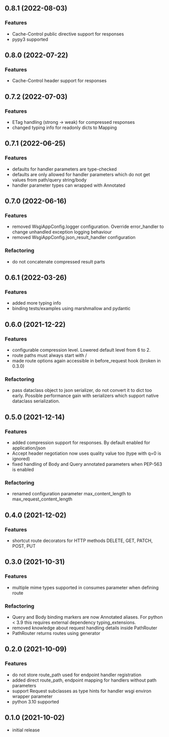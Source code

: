 ## 0.8.1 (2022-08-03)

### Features

* Cache-Control public directive support for responses
* pypy3 supported

## 0.8.0 (2022-07-22)

### Features

* Cache-Control header support for responses

## 0.7.2 (2022-07-03)

### Features

* ETag handling (strong -> weak) for compressed responses
* changed typing info for readonly dicts to Mapping

## 0.7.1 (2022-06-25)

### Features

* defaults for handler parameters are type-checked
* defaults are only allowed for handler parameters which do not get values from path/query string/body
* handler parameter types can wrapped with Annotated

## 0.7.0 (2022-06-16)

### Features

* removed WsgiAppConfig.logger configuration. Override error_handler to change unhandled exception logging behaviour
* removed WsgiAppConfig.json_result_handler configuration

### Refactoring

* do not concatenate compressed result parts

## 0.6.1 (2022-03-26)

### Features

* added more typing info
* binding tests/examples using marshmallow and pydantic

## 0.6.0 (2021-12-22)

### Features

* configurable compression level. Lowered default level from 6 to 2.
* route paths must always start with /
* made route options again accessible in before_request hook (broken in 0.3.0)

### Refactoring

* pass dataclass object to json serializer, do not convert it to dict too early. Possible performance gain with serializers which support native dataclass serialization.

## 0.5.0 (2021-12-14)

### Features

* added compression support for responses. By default enabled for application/json
* Accept header negotiation now uses quality value too (type with q=0 is ignored)
* fixed handling of Body and Query annotated parameters when PEP-563 is enabled

### Refactoring

* renamed configuration parameter max_content_length to max_request_content_length

## 0.4.0 (2021-12-02)

### Features

* shortcut route decorators for HTTP methods DELETE, GET, PATCH, POST, PUT

## 0.3.0 (2021-10-31)

### Features

* multiple mime types supported in consumes parameter when defining route

### Refactoring

* Query and Body binding markers are now Annotated aliases. For python < 3.9 this requires external dependency typing_extensions.
* removed knowledge about request handling details inside PathRouter
* PathRouter returns routes using generator

## 0.2.0 (2021-10-09)

### Features

* do not store route_path used for endpoint handler registration
* added direct route_path, endpoint mapping for handlers without path parameters
* support Request subclasses as type hints for handler wsgi environ wrapper parameter
* python 3.10 supported

## 0.1.0 (2021-10-02)

* initial release
